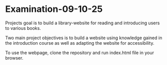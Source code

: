 # Examination-09-10-25

Projects goal is to build a library-website for reading and introducing users to various books.

Two main project objectives is to build a website using knowledge gained in the introduction course as well as adapting the website for accessibility.

To use the webpage, clone the repository and run index.html file in your browser.